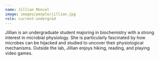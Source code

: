 ```yaml
---
name: Jillian Moncel
image: images/people/jillian.jpg
role: current-undergrad
---
```


Jillian is an undergraduate student majoring in biochemistry with a strong interest in microbial physiology. She is particularly fascinated by how microbes can be hijacked and studied to uncover their physiological mechanisms. Outside the lab, Jillian enjoys hiking, reading, and playing video games.
